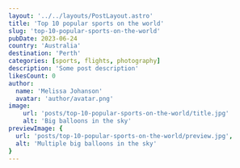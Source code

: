 ```yaml
---
layout: '../../layouts/PostLayout.astro'
title: 'Top 10 popular sports on the world'
slug: 'top-10-popular-sports-on-the-world'
pubDate: 2023-06-24
country: 'Australia'
destination: 'Perth'
categories: [sports, flights, photography]
description: 'Some post description'
likesCount: 0
author:
  name: 'Melissa Johanson'
  avatar: 'author/avatar.png'
image:
    url: 'posts/top-10-popular-sports-on-the-world/title.jpg'
    alt: 'Big balloons in the sky'
previewImage: {
  url: 'posts/top-10-popular-sports-on-the-world/preview.jpg',
  alt: 'Multiple big balloons in the sky'
}
---
```

